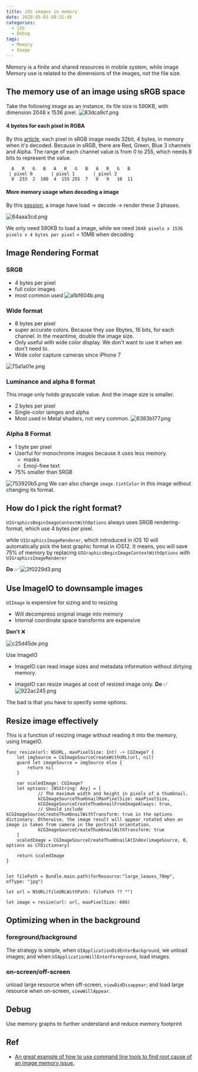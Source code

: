 ```yaml
---
title: iOS images in memory
date: 2020-05-03 08:31:45
categories: 
  - iOS 
  - Debug 
tags:
  - Memory 
  - Image
---
```


Memory is a finite and shared resources in mobile system, while image 
Memory use is related to the dimensions of the images, not the file size.

## The memory use of an image using sRGB space

Take the following image as an instance, its file size is 590KB, with dimension 2048 x 1536 pixel.
![83dca9cf.png](28bfb5ac-c3fa-4575-a1b1-72fcbacc9069/83dca9cf.png)


#### 4 byetes for each pixel in RGBA 

By this [article](https://www.objc.io/issues/3-views/moving-pixels-onto-the-screen/), each pixel in sRGB image needs 32bit, 4 bytes, in memory when it's decoded. Because in sRGB, there are Red, Green, Blue 3 channels and Alpha. The range of each channel value is from 0 to 255, which needs 8 bits to represent the value. 

```
  A   R   G   B   A   R   G   B   A   R   G   B  
 | pixel 0       | pixel 1       | pixel 2   
  0  233  2  100  4  155 255  7   8   9   10  11 
```
  

#### More memory usage when decoding a image 

By this [session](https://developer.apple.com/videos/play/wwdc2018/219), a image have load -> decode -> render these 3 phases.  

![64aaa3cd.png](28bfb5ac-c3fa-4575-a1b1-72fcbacc9069/ed4e1c96.png)



We only need 590KB to load a image, while we need 
`2048 pixels x 1536 pixels x 4 bytes per pixel` = 10MB when decoding 
  
 


## Image Rendering Format 

### SRGB
- 4 bytes per pixel 
- full color images 
- most common used 
![a1bf604b.png](28bfb5ac-c3fa-4575-a1b1-72fcbacc9069/a1bf604b.png)

### Wide format 

- 8 bytes per pixel 
- super accurate colors. Because they use 8bytes, 16 bits, for each channel. In the meantime, double the image size.  
- Only useful with wide color display. We don't want to use it when we don't need to. 
- Wide color capture cameras since iPhone 7
  

![75a1a01e.png](28bfb5ac-c3fa-4575-a1b1-72fcbacc9069/75a1a01e.png)

### Luminance and alpha 8 format

This image only holds grayscale value. And the image size is smaller. 

- 2 bytes per pixel 
- Single-color iamges and alpha
- Most used in Metal shaders, not very common. 
![6383b177.png](28bfb5ac-c3fa-4575-a1b1-72fcbacc9069/6383b177.png)
### Alpha 8 Format 

- 1 byte per pixel 
- Userful for monochrome images because it uses less memory. 
  - masks 
  - Emoji-free text 
- 75% smaller than SRGB

![753920b5.png](28bfb5ac-c3fa-4575-a1b1-72fcbacc9069/753920b5.png)
We can also change `image.tintColor` in this image without changing its format.  

## How do I pick the right format?

`UIGraphicsBeginImageContextWithOptions` always uses SRGB rendering-format, which use 4 bytes per pixel. 

while `UIGraphicsImageRenderer`, which introduced in iOS 10 will automatically pick the best graphic format in iOS12. It means, you will save 75% of memory by replacing `UIGraphicsBeginImageContextWithOptions` with  `UIGraphicsImageRenderer`


**Do** ✅
![2f0229d3.png](28bfb5ac-c3fa-4575-a1b1-72fcbacc9069/2f0229d3.png)
## Use ImageIO to downsample images

`UIImage` is expensive for sizing and to resizing
- Will decompress original image into memory 
- Internal coordinate space transforms are expensive

**Don't** ❌

 
![c25d45de.png](28bfb5ac-c3fa-4575-a1b1-72fcbacc9069/c25d45de.png)

Use ImageIO
- ImageIO can read image sizes and metadata information without dirtying memory.

- ImageIO can resize images at cost of resized image only.
**Do** ✅
![922ac245.png](28bfb5ac-c3fa-4575-a1b1-72fcbacc9069/922ac245.png)

The bad is that you have to specify some options. 

## Resize image effectively

This is a function of resizing image without reading it into the memory, using ImageIO.  

```swfit
func resize(url: NSURL, maxPixelSize: Int) -> CGImage? {
    let imgSource = CGImageSourceCreateWithURL(url, nil)
    guard let imageSource = imgSource else {
        return nil
    }

    var scaledImage: CGImage?
    let options: [NSString: Any] = [
            // The maximum width and height in pixels of a thumbnail.
            kCGImageSourceThumbnailMaxPixelSize: maxPixelSize,
            kCGImageSourceCreateThumbnailFromImageAlways: true,
            // Should include kCGImageSourceCreateThumbnailWithTransform: true in the options dictionary. Otherwise, the image result will appear rotated when an image is taken from camera in the portrait orientation.
            kCGImageSourceCreateThumbnailWithTransform: true
    ]
    scaledImage = CGImageSourceCreateThumbnailAtIndex(imageSource, 0, options as CFDictionary)

    return scaledImage
}


let filePath = Bundle.main.path(forResource:"large_leaves_70mp", ofType: "jpg")

let url = NSURL(fileURLWithPath: filePath ?? "")

let image = resize(url: url, maxPixelSize: 600)
```

## Optimizing when in the background

### foreground/background

The strategy is simple, when `UIApplicationDidEnterBackground`, we unload images; and when `UIApplicationWillEnterForeground`, load images. 


### on-screen/off-screen 

unload large resource when off-screen, `viewDidDisappear`; and load large resource when on-screen, `viewWillAppear`. 

## Debug 

Use memory graphs to further understand and reduce memory footprint


## Ref 

- [An great example of how to use command line tools to find root cause of an image memory issue.](https://developer.apple.com/videos/play/wwdc2018/416/)  